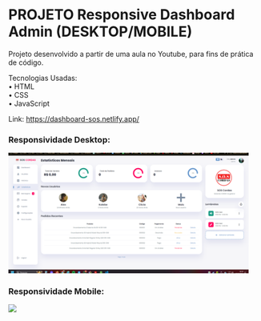 # PROJETO Responsive Dashboard Admin (DESKTOP/MOBILE)

Projeto desenvolvido a partir de uma aula no Youtube, para fins de prática de código.

Tecnologias Usadas: <br>
• HTML <br>
• CSS <br>
• JavaScript

Link: https://dashboard-sos.netlify.app/

### Responsividade Desktop:
<img src="images/responsividade/responsividade-desktop.png" width="480px">

### Responsividade Mobile:
<img src="xxx" width="480px">
